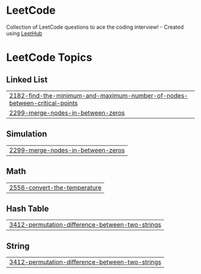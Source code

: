 # LeetCode
Collection of LeetCode questions to ace the coding interview! - Created using [LeetHub](https://github.com/QasimWani/LeetHub)

<!---LeetCode Topics Start-->
# LeetCode Topics
## Linked List
|  |
| ------- |
| [2182-find-the-minimum-and-maximum-number-of-nodes-between-critical-points](https://github.com/pramitkarki/LeetCode/tree/master/2182-find-the-minimum-and-maximum-number-of-nodes-between-critical-points) |
| [2299-merge-nodes-in-between-zeros](https://github.com/pramitkarki/LeetCode/tree/master/2299-merge-nodes-in-between-zeros) |
## Simulation
|  |
| ------- |
| [2299-merge-nodes-in-between-zeros](https://github.com/pramitkarki/LeetCode/tree/master/2299-merge-nodes-in-between-zeros) |
## Math
|  |
| ------- |
| [2556-convert-the-temperature](https://github.com/pramitkarki/LeetCode/tree/master/2556-convert-the-temperature) |
## Hash Table
|  |
| ------- |
| [3412-permutation-difference-between-two-strings](https://github.com/pramitkarki/LeetCode/tree/master/3412-permutation-difference-between-two-strings) |
## String
|  |
| ------- |
| [3412-permutation-difference-between-two-strings](https://github.com/pramitkarki/LeetCode/tree/master/3412-permutation-difference-between-two-strings) |
<!---LeetCode Topics End-->